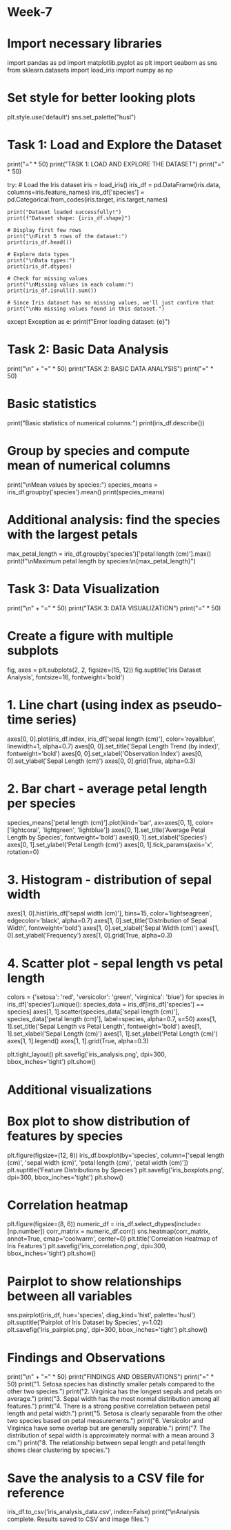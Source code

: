 # Week-7

# Import necessary libraries
import pandas as pd
import matplotlib.pyplot as plt
import seaborn as sns
from sklearn.datasets import load_iris
import numpy as np

# Set style for better looking plots
plt.style.use('default')
sns.set_palette("husl")

# Task 1: Load and Explore the Dataset
print("=" * 50)
print("TASK 1: LOAD AND EXPLORE THE DATASET")
print("=" * 50)

try:
    # Load the Iris dataset
    iris = load_iris()
    iris_df = pd.DataFrame(iris.data, columns=iris.feature_names)
    iris_df['species'] = pd.Categorical.from_codes(iris.target, iris.target_names)
    
    print("Dataset loaded successfully!")
    print(f"Dataset shape: {iris_df.shape}")
    
    # Display first few rows
    print("\nFirst 5 rows of the dataset:")
    print(iris_df.head())
    
    # Explore data types
    print("\nData types:")
    print(iris_df.dtypes)
    
    # Check for missing values
    print("\nMissing values in each column:")
    print(iris_df.isnull().sum())
    
    # Since Iris dataset has no missing values, we'll just confirm that
    print("\nNo missing values found in this dataset.")
    
except Exception as e:
    print(f"Error loading dataset: {e}")

# Task 2: Basic Data Analysis
print("\n" + "=" * 50)
print("TASK 2: BASIC DATA ANALYSIS")
print("=" * 50)

# Basic statistics
print("Basic statistics of numerical columns:")
print(iris_df.describe())

# Group by species and compute mean of numerical columns
print("\nMean values by species:")
species_means = iris_df.groupby('species').mean()
print(species_means)

# Additional analysis: find the species with the largest petals
max_petal_length = iris_df.groupby('species')['petal length (cm)'].max()
print(f"\nMaximum petal length by species:\n{max_petal_length}")

# Task 3: Data Visualization
print("\n" + "=" * 50)
print("TASK 3: DATA VISUALIZATION")
print("=" * 50)

# Create a figure with multiple subplots
fig, axes = plt.subplots(2, 2, figsize=(15, 12))
fig.suptitle('Iris Dataset Analysis', fontsize=16, fontweight='bold')

# 1. Line chart (using index as pseudo-time series)
axes[0, 0].plot(iris_df.index, iris_df['sepal length (cm)'], 
                color='royalblue', linewidth=1, alpha=0.7)
axes[0, 0].set_title('Sepal Length Trend (by index)', fontweight='bold')
axes[0, 0].set_xlabel('Observation Index')
axes[0, 0].set_ylabel('Sepal Length (cm)')
axes[0, 0].grid(True, alpha=0.3)

# 2. Bar chart - average petal length per species
species_means['petal length (cm)'].plot(kind='bar', ax=axes[0, 1], 
                                       color=['lightcoral', 'lightgreen', 'lightblue'])
axes[0, 1].set_title('Average Petal Length by Species', fontweight='bold')
axes[0, 1].set_xlabel('Species')
axes[0, 1].set_ylabel('Petal Length (cm)')
axes[0, 1].tick_params(axis='x', rotation=0)

# 3. Histogram - distribution of sepal width
axes[1, 0].hist(iris_df['sepal width (cm)'], bins=15, color='lightseagreen', 
                edgecolor='black', alpha=0.7)
axes[1, 0].set_title('Distribution of Sepal Width', fontweight='bold')
axes[1, 0].set_xlabel('Sepal Width (cm)')
axes[1, 0].set_ylabel('Frequency')
axes[1, 0].grid(True, alpha=0.3)

# 4. Scatter plot - sepal length vs petal length
colors = {'setosa': 'red', 'versicolor': 'green', 'virginica': 'blue'}
for species in iris_df['species'].unique():
    species_data = iris_df[iris_df['species'] == species]
    axes[1, 1].scatter(species_data['sepal length (cm)'], 
                      species_data['petal length (cm)'], 
                      label=species, alpha=0.7, s=50)
axes[1, 1].set_title('Sepal Length vs Petal Length', fontweight='bold')
axes[1, 1].set_xlabel('Sepal Length (cm)')
axes[1, 1].set_ylabel('Petal Length (cm)')
axes[1, 1].legend()
axes[1, 1].grid(True, alpha=0.3)

plt.tight_layout()
plt.savefig('iris_analysis.png', dpi=300, bbox_inches='tight')
plt.show()

# Additional visualizations
# Box plot to show distribution of features by species
plt.figure(figsize=(12, 8))
iris_df.boxplot(by='species', column=['sepal length (cm)', 'sepal width (cm)', 
                                     'petal length (cm)', 'petal width (cm)'])
plt.suptitle('Feature Distributions by Species')
plt.savefig('iris_boxplots.png', dpi=300, bbox_inches='tight')
plt.show()

# Correlation heatmap
plt.figure(figsize=(8, 6))
numeric_df = iris_df.select_dtypes(include=[np.number])
corr_matrix = numeric_df.corr()
sns.heatmap(corr_matrix, annot=True, cmap='coolwarm', center=0)
plt.title('Correlation Heatmap of Iris Features')
plt.savefig('iris_correlation.png', dpi=300, bbox_inches='tight')
plt.show()

# Pairplot to show relationships between all variables
sns.pairplot(iris_df, hue='species', diag_kind='hist', palette='husl')
plt.suptitle('Pairplot of Iris Dataset by Species', y=1.02)
plt.savefig('iris_pairplot.png', dpi=300, bbox_inches='tight')
plt.show()

# Findings and Observations
print("\n" + "=" * 50)
print("FINDINGS AND OBSERVATIONS")
print("=" * 50)
print("1. Setosa species has distinctly smaller petals compared to the other two species.")
print("2. Virginica has the longest sepals and petals on average.")
print("3. Sepal width has the most normal distribution among all features.")
print("4. There is a strong positive correlation between petal length and petal width.")
print("5. Setosa is clearly separable from the other two species based on petal measurements.")
print("6. Versicolor and Virginica have some overlap but are generally separable.")
print("7. The distribution of sepal width is approximately normal with a mean around 3 cm.")
print("8. The relationship between sepal length and petal length shows clear clustering by species.")

# Save the analysis to a CSV file for reference
iris_df.to_csv('iris_analysis_data.csv', index=False)
print("\nAnalysis complete. Results saved to CSV and image files.")

